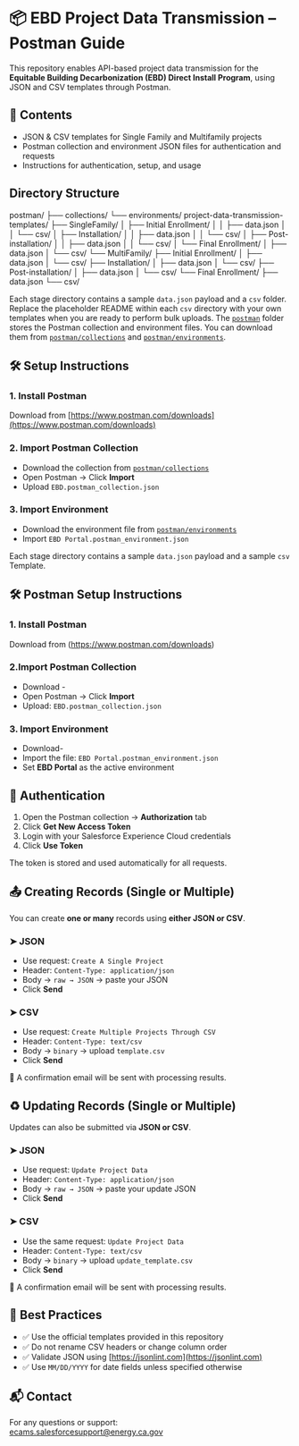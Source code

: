 # 📦 EBD Project Data Transmission – Postman Guide

This repository enables API-based project data transmission for the **Equitable Building Decarbonization (EBD) Direct Install Program**, using JSON and CSV templates through Postman.

## 📁 Contents

- JSON & CSV templates for Single Family and Multifamily projects
- Postman collection and environment JSON files for authentication and requests
- Instructions for authentication, setup, and usage

## Directory Structure
postman/
├── collections/
└── environments/
project-data-transmission-templates/
├── SingleFamily/
│   ├── Initial Enrollment/
│   │   ├── data.json
│   │   └── csv/
│   ├── Installation/
│   │   ├── data.json
│   │   └── csv/
│   ├── Post-installation/
│   │   ├── data.json
│   │   └── csv/
│   └── Final Enrollment/
│       ├── data.json
│       └── csv/
└── MultiFamily/
    ├── Initial Enrollment/
    │   ├── data.json
    │   └── csv/
    ├── Installation/
    │   ├── data.json
    │   └── csv/
    ├── Post-installation/
    │   ├── data.json
    │   └── csv/
    └── Final Enrollment/
        ├── data.json
        └── csv/

Each stage directory contains a sample `data.json` payload and a `csv` folder. Replace the placeholder README within each `csv` directory with your own templates when you are ready to perform bulk uploads.
The [`postman`](postman/) folder stores the Postman collection and environment files. You can download them from [`postman/collections`](postman/collections/) and [`postman/environments`](postman/environments/).

## 🛠 Setup Instructions

### 1. Install Postman
Download from [https://www.postman.com/downloads](https://www.postman.com/downloads)

### 2. Import Postman Collection
- Download the collection from [`postman/collections`](postman/collections/)
- Open Postman → Click **Import**
- Upload `EBD.postman_collection.json`

### 3. Import Environment
- Download the environment file from [`postman/environments`](postman/environments/)
- Import `EBD Portal.postman_environment.json`

Each stage directory contains a sample `data.json` payload and a sample `csv` Template.


## 🛠 Postman Setup Instructions

### 1. Install Postman
Download from (https://www.postman.com/downloads)

### 2.Import Postman Collection
- Download - 
- Open Postman → Click **Import**
- Upload: `EBD.postman_collection.json`

### 3. Import Environment
- Download- 
- Import the file: `EBD Portal.postman_environment.json`
- Set **EBD Portal** as the active environment

## 🔐 Authentication

1. Open the Postman collection → **Authorization** tab  
2. Click **Get New Access Token**
3. Login with your Salesforce Experience Cloud credentials  
4. Click **Use Token**

The token is stored and used automatically for all requests.

## 📤 Creating Records (Single or Multiple)

You can create **one or many** records using **either JSON or CSV**.

### ➤ JSON
- Use request: `Create A Single Project`
- Header: `Content-Type: application/json`
- Body → `raw → JSON` → paste your JSON
- Click **Send**

### ➤ CSV
- Use request: `Create Multiple Projects Through CSV`
- Header: `Content-Type: text/csv`
- Body → `binary` → upload `template.csv`
- Click **Send**

📨 A confirmation email will be sent with processing results.

## ♻️ Updating Records (Single or Multiple)

Updates can also be submitted via **JSON or CSV**.

### ➤ JSON
- Use request: `Update Project Data`
- Header: `Content-Type: application/json`
- Body → `raw → JSON` → paste your update JSON
- Click **Send**

### ➤ CSV
- Use the same request: `Update Project Data`
- Header: `Content-Type: text/csv`
- Body → `binary` → upload `update_template.csv`
- Click **Send**

📨 A confirmation email will be sent with processing results.


## 📌 Best Practices

- ✅ Use the official templates provided in this repository
- ✅ Do not rename CSV headers or change column order
- ✅ Validate JSON using [https://jsonlint.com](https://jsonlint.com)
- ✅ Use `MM/DD/YYYY` for date fields unless specified otherwise

## 📬 Contact

For any questions or support:  
[ecams.salesforcesupport@energy.ca.gov](mailto:ecams.salesforcesupport@energy.ca.gov)
